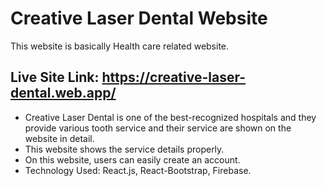 # Creative Laser Dental Website

This website is basically Health care related website.

## Live Site Link: https://creative-laser-dental.web.app/

* Creative Laser  Dental is one of the best-recognized hospitals and they provide various tooth service and their service are shown on the website in detail.
* This website shows the service details properly.
* On this website, users can easily create an account.
* Technology Used: React.js, React-Bootstrap, Firebase.
